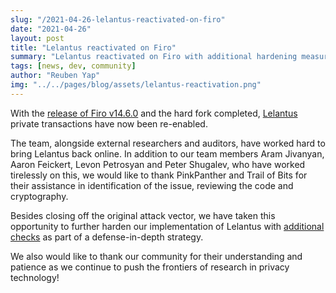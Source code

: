 ```yaml
---
slug: "/2021-04-26-lelantus-reactivated-on-firo"
date: "2021-04-26"
layout: post
title: "Lelantus reactivated on Firo"
summary: "Lelantus reactivated on Firo with additional hardening measures after completion of the hard fork"
tags: [news, dev, community]
author: "Reuben Yap"
img: "../../pages/blog/assets/lelantus-reactivation.png"
---
```


With the [release of Firo v14.6.0](https://github.com/firoorg/firo/releases) and the hard fork completed, [Lelantus](https://firo.org/2021/01/06/lelantus-activating-on-firo.html) private transactions have now been re-enabled.

The team, alongside external researchers and auditors, have worked hard to bring Lelantus back online. In addition to our team members Aram Jivanyan, Aaron Feickert, Levon Petrosyan and Peter Shugalev, who have worked tirelessly on this, we would like to thank PinkPanther and Trail of Bits for their assistance in identification of the issue, reviewing the code and cryptography.

Besides closing off the original attack vector, we have taken this opportunity to further harden our implementation of Lelantus with [additional checks](https://github.com/firoorg/firo/pull/1012) as part of a defense-in-depth strategy.

We also would like to thank our community for their understanding and patience as we continue to push the frontiers of research in privacy technology!
